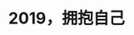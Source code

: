 ---
title: 2019，拥抱自己
tags: [AS, Aspie, 孤独症, ASD, 自闭症]
color: info
description: 任何人都有无限可能，只是很多时候，人们被他人贴的标签和过往的经历束缚
external_url: http://mp.weixin.qq.com/s?__biz=MzIyMzgyMjY5NQ==&amp;mid=2247483882&amp;idx=1&amp;sn=b052e28f8f2e184d28e0ff0620af932e&amp;chksm=e81917e2df6e9ef45bdab4207f20802659f2f21daa6147b2f7207fccfcce8e8b8e3fae24fc37&amp;scene=27#wechat_redirect
---